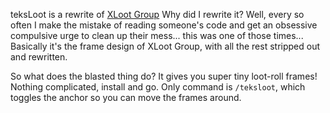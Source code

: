teksLoot is a rewrite of
[XLoot Group](http://www.wowinterface.com/downloads/info6349-XLoot_Group.html)
Why did I rewrite it?  Well, every so often I make the mistake of reading
someone's code and get an obsessive compulsive urge to clean up their mess...
this was one of those times... Basically it's the frame design of XLoot Group,
with all the rest stripped out and rewritten.

So what does the blasted thing do? It gives you super tiny loot-roll frames!
Nothing complicated, install and go. Only command is `/teksloot`, which toggles
the anchor so you can move the frames around.
